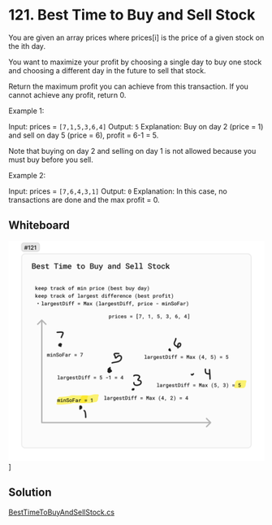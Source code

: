 # 121. Best Time to Buy and Sell Stock

You are given an array prices where prices[i] is the price of a given stock on the ith day.

You want to maximize your profit by choosing a single day to buy one stock and choosing a different day in the future to sell that stock.

Return the maximum profit you can achieve from this transaction. If you cannot achieve any profit, return 0.

 

Example 1:

Input: prices = `[7,1,5,3,6,4]`
Output: `5`
Explanation: Buy on day 2 (price = 1) and sell on day 5 (price = 6), profit = 6-1 = 5.

Note that buying on day 2 and selling on day 1 is not allowed because you must buy before you sell.

Example 2:

Input: prices = `[7,6,4,3,1]`
Output: `0`
Explanation: In this case, no transactions are done and the max profit = 0.

## Whiteboard

![Best Time to Buy and Sell Stock](./img/BestTimeToBuyAndSellStock.png)]

## Solution

[BestTimeToBuyAndSellStock.cs](../LeetCode/BestTimeToBuyAndSellStock.cs)